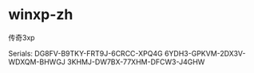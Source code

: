 # winxp-zh
传奇3xp

Serials:
DG8FV-B9TKY-FRT9J-6CRCC-XPQ4G
6YDH3-GPKVM-2DX3V-WDXQM-BHWGJ
3KHMJ-DW7BX-77XHM-DFCW3-J4GHW

